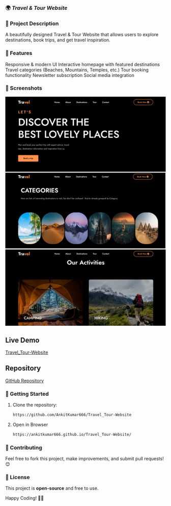 ### 🌍 ***Travel & Tour Website***

### **📌 Project Description**  
A beautifully designed Travel & Tour Website that allows users to explore destinations, book trips, and get travel inspiration.

### 🚀 Features 
Responsive & modern UI
Interactive homepage with featured destinations
Travel categories (Beaches, Mountains, Temples, etc.)
Tour booking functionality
Newsletter subscription
Social media integration 

### **📸 Screenshots**  
![image alt](https://github.com/AnkitKumar666/Travel_Tour-Website/blob/dec0b2d707b045c4f2a14afc5152eee0e9e58811/images/Screenshot-1.png)
![image alt](https://github.com/AnkitKumar666/Travel_Tour-Website/blob/dec0b2d707b045c4f2a14afc5152eee0e9e58811/images/Screenshot-2.png)
![image alt](https://github.com/AnkitKumar666/Travel_Tour-Website/blob/dec0b2d707b045c4f2a14afc5152eee0e9e58811/images/Screenshot-3.png)


## Live Demo

[Travel_Tour-Website](https://ankitkumar666.github.io/Travel_Tour-Website/)

## Repository

[GitHub Repository]( https://github.com/AnkitKumar666/Travel_Tour-Website)

### **🚀 Getting Started**  
1. Clone the repository:  
      ```sh
   https://github.com/AnkitKumar666/Travel_Tour-Website
   ```
2. Open in Browser
      ```sh
      https://ankitkumar666.github.io/Travel_Tour-Website/
      ```

### **📢 Contributing**  
Feel free to fork this project, make improvements, and submit pull requests! 😊  

### **📜 License**  
This project is **open-source** and free to use.  

Happy Coding! 🚀🔥
